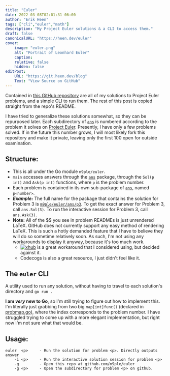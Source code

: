```yaml
---
title: "Euler"
date: 2022-03-08T02:01:31-06:00
author: "Erik Heen"
tags: ["cli","euler","math"]
description: "My Project Euler solutions & a CLI to access them." 
draft: false
canonicalURL: "https://heen.dev/euler"
cover:
    image: "euler.png"
    alt: "Portrait of Leonhard Euler"
    caption:
    relative: false
    hidden: false
editPost:
    URL: "https://git.heen.dev/blog"
    Text: "View Source on GitHub"
---
```


Contained in [this GitHub repository](https://euler.heen.dev/) are all of my solutions to Project Euler problems, and a simple CLI to run them. The rest of this post is copied straight from the repo's README.

I have tried to generalize these solutions somewhat, so they can be repurposed later. Each subdirectory of [`ans`](ans) is numbered according to the problem it solves on [Project Euler](https://projecteuler.net). Presently, I have only a few problems solved. If in the future this number grows, I will most likely fork this repository and make it private, leaving only the first 100 open for outside examination.

## Structure:

* This is all under the Go module `m9ple/euler`.
* `main` accesses answers through the [`ans`](ans) package, through the `Sol(p int)` and `Ask(p int)` functions, where `p` is the problem number.
* Each problem is contained in its own sub-package of [`ans`](ans), named `p<number>`.
* ***Example:*** The full name for the package that contains the solution for Problem 3 is [`m9ple/euler/ans/p3`](ans/p3). To get the exact answer for Problem 3, call `ans.Sol(3)`. To run the interactive session for Problem 3, call `ans.Ask(3)`.
* **Note:** All of the $$ you see in problem READMEs is just unrendered LaTeX. GitHub does not currently support any easy method of rendering LaTeX. This is such a hotly demanded feature that I have to believe they will do so sometime relatively soon. As such, I'm not using any workarounds to display it anyway, because it's too much work.
    * [![xhub](https://img.shields.io/badge/Chrome%20extension-xhub-f2eecb?style=flat-square)](https://chrome.google.com/webstore/detail/xhub/anidddebgkllnnnnjfkmjcaallemhjee) is a great workaround that I considered using, but decided against it.
    * Codecogs is also a great resource, I just didn't feel like it.

## The `euler` CLI

A utility used to run any solution, without having to travel to each solution's directory and `go run .`

**I am *very* new to Go**, so I'm still trying to figure out how to implement this. I'm literally just grabbing from two big `map[int]func()` (declared in [probmap.go](ans/probmap.go)), where the index corresponds to the problem number. I have struggled trying to come up with a more elegant implementation, but right now I'm not sure what that would be.

## Usage:
```
euler  <p>     - Run the solution for problem <p>. Directly outputs answer
    -i <p>     - Run the interactive solution session for problem <p>
    -g         - Open this repo at github.com/m9ple/euler
    -g <p>     - Open the subdirectory for problem <p> on github.
```